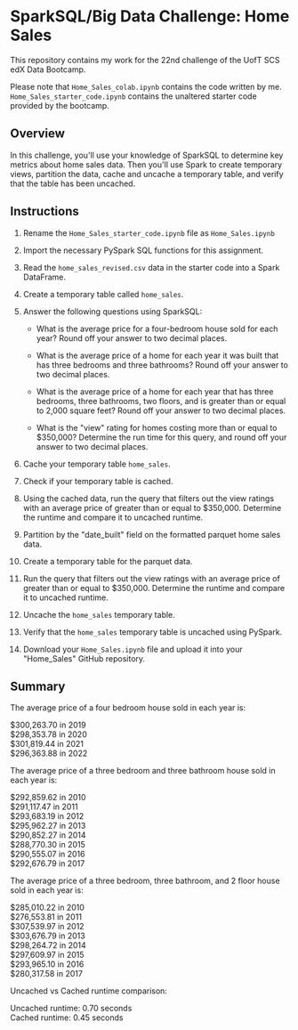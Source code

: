 # SparkSQL/Big Data Challenge: Home Sales

This repository contains my work for the 22nd challenge of the UofT SCS edX Data Bootcamp.

Please note that `Home_Sales_colab.ipynb` contains the code written by me. `Home_Sales_starter_code.ipynb` contains the unaltered starter code provided by the bootcamp.

## Overview
In this challenge, you'll use your knowledge of SparkSQL to determine key metrics about home sales data. Then you'll use Spark to create temporary views, partition the data, cache and uncache a temporary table, and verify that the table has been uncached.

## Instructions

1. Rename the `Home_Sales_starter_code.ipynb` file as `Home_Sales.ipynb`

2. Import the necessary PySpark SQL functions for this assignment.

3. Read the `home_sales_revised.csv` data in the starter code into a Spark DataFrame.

4. Create a temporary table called `home_sales`.

5. Answer the following questions using SparkSQL:

    - What is the average price for a four-bedroom house sold for each year? Round off your answer to two decimal places.

    - What is the average price of a home for each year it was built that has three bedrooms and three bathrooms? Round off your answer to two decimal places.

    - What is the average price of a home for each year that has three bedrooms, three bathrooms, two floors, and is greater than or equal to 2,000 square feet? Round off your answer to two decimal places.

    - What is the "view" rating for homes costing more than or equal to $350,000? Determine the run time for this query, and round off your answer to two decimal places.

6. Cache your temporary table `home_sales`.

7. Check if your temporary table is cached.

8. Using the cached data, run the query that filters out the view ratings with an average price of greater than or equal to $350,000. Determine the runtime and compare it to uncached runtime.

9. Partition by the "date_built" field on the formatted parquet home sales data.

10. Create a temporary table for the parquet data.

11. Run the query that filters out the view ratings with an average price of greater than or equal to $350,000. Determine the runtime and compare it to uncached runtime.

12. Uncache the `home_sales` temporary table.

13. Verify that the `home_sales` temporary table is uncached using PySpark.

14. Download your `Home_Sales.ipynb` file and upload it into your "Home_Sales" GitHub repository.


## Summary
The average price of a four bedroom house sold in each year is:

\$300,263.70 in 2019 \
\$298,353.78 in 2020 \
\$301,819.44 in 2021 \
\$296,363.88 in 2022 

The average price of a three bedroom and three bathroom house sold in each year is:

\$292,859.62 in 2010 \
\$291,117.47 in 2011 \
\$293,683.19 in 2012 \
\$295,962.27 in 2013 \
\$290,852.27 in 2014 \
\$288,770.30 in 2015 \
\$290,555.07 in 2016 \
\$292,676.79 in 2017 

The average price of a three bedroom, three bathroom, and 2 floor house sold in each year is:

\$285,010.22 in 2010 \
\$276,553.81 in 2011 \
\$307,539.97 in 2012 \
\$303,676.79 in 2013 \
\$298,264.72 in 2014 \
\$297,609.97 in 2015 \
\$293,965.10 in 2016 \
\$280,317.58 in 2017 

Uncached vs Cached runtime comparison:

Uncached runtime: 0.70 seconds \
Cached runtime: 0.45 seconds
